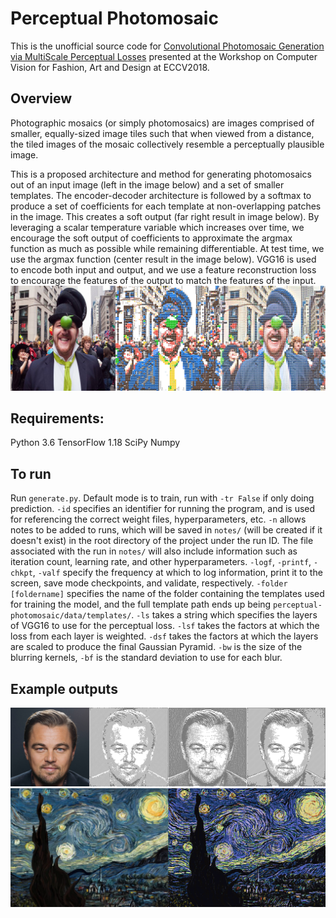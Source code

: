 # Perceptual Photomosaic

This is the unofficial source code for [Convolutional Photomosaic Generation via Multi­Scale Perceptual Losses](https://drive.google.com/file/d/1yPn-pY7kJGEWdQvt3AsFPPnQ-Bk1Dk4x/view) presented at the Workshop on Computer Vision for Fashion, Art and Design at ECCV2018. 

## Overview

Photographic mosaics (or simply photomosaics) are images
comprised of smaller, equally-sized image tiles such that when viewed
from a distance, the tiled images of the mosaic collectively resemble a
perceptually plausible image. 

This is a proposed architecture and method for generating photomosaics out of an input image (left in the image below) and a set of smaller templates. The encoder-decoder architecture is followed by a softmax to produce a set of coefficients for each template at non-overlapping patches in the image. This creates a soft output (far right result in image below). By leveraging a scalar temperature variable which increases over time, we encourage the soft output of coefficients to approximate the argmax function as much as possible while remaining differentiable. At test time, we use the argmax function (center result in the image below). VGG16 is used to encode both input and output, and we use a feature reconstruction loss to encourage the features of the output to match the features of the input. 
![](data/figures/teaser.png)


## Requirements:
Python 3.6
TensorFlow 1.18
SciPy
Numpy

## To run
Run `generate.py`. Default mode is to train, run with `-tr False` if only doing prediction. `-id` specifies an identifier for running the program, and is used for referencing the correct weight files, hyperparameters, etc. `-n` allows notes to be added to runs, which will be saved in `notes/` (will be created if it doesn't exist) in the root directory of the project under the run ID. The file associated with the run in `notes/` will also include information such as iteration count, learning rate, and other hyperparameters. `-logf`, `-printf`, `-chkpt`, `-valf` specify the frequency at which to log information, print it to the screen, save mode checkpoints, and validate, respectively. `-folder [foldername]` specifies the name of the folder containing the templates used for training the model, and the full template path ends up being `perceptual-photomosaic/data/templates/`. `-ls` takes a string which specifies the layers of VGG16 to use for the perceptual loss. `-lsf` takes the factors at which the loss from each layer is weighted. `-dsf` takes the factors at which the layers are scaled to produce the final Gaussian Pyramid. `-bw` is the size of the blurring kernels, `-bf` is the standard deviation to use for each blur.


## Example outputs

![](data/figures/multiscale_vs_singlescale.png)
![](data/figures/high_resolution.png)